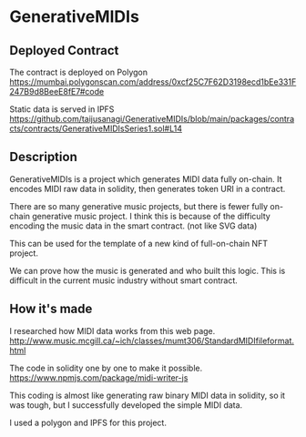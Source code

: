 # GenerativeMIDIs

## Deployed Contract

The contract is deployed on Polygon
https://mumbai.polygonscan.com/address/0xcf25C7F62D3198ecd1bEe331F247B9d8BeeE8fE7#code

Static data is served in IPFS
https://github.com/taijusanagi/GenerativeMIDIs/blob/main/packages/contracts/contracts/GenerativeMIDIsSeries1.sol#L14

## Description

GenerativeMIDIs is a project which generates MIDI data fully on-chain. It encodes MIDI raw data in solidity, then generates token URI in a contract.

There are so many generative music projects, but there is fewer fully on-chain generative music project. I think this is because of the difficulty encoding the music data in the smart contract. (not like SVG data)

This can be used for the template of a new kind of full-on-chain NFT project.

We can prove how the music is generated and who built this logic. This is difficult in the current music industry without smart contract.

## How it's made

I researched how MIDI data works from this web page.
http://www.music.mcgill.ca/~ich/classes/mumt306/StandardMIDIfileformat.html

The code in solidity one by one to make it possible.
https://www.npmjs.com/package/midi-writer-js

This coding is almost like generating raw binary MIDI data in solidity, so it was tough, but I successfully developed the simple MIDI data.

I used a polygon and IPFS for this project.
